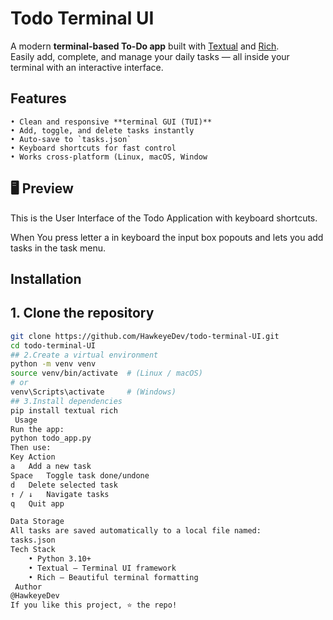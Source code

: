 ﻿
# Todo Terminal UI

A modern **terminal-based To-Do app** built with [Textual](https://github.com/Textualize/textual) and [Rich](https://github.com/Textualize/rich).  
Easily add, complete, and manage your daily tasks — all inside your terminal with an interactive interface.

## Features
    • Clean and responsive **terminal GUI (TUI)**  
    • Add, toggle, and delete tasks instantly  
    • Auto-save to `tasks.json`  
    • Keyboard shortcuts for fast control  
    • Works cross-platform (Linux, macOS, Window

## 🖥️ Preview


This is the User Interface of the Todo Application with keyboard shortcuts.








When You press letter a in keyboard the input box popouts and lets you add tasks in the task menu.

## Installation

## 1️. Clone the repository
```bash
git clone https://github.com/HawkeyeDev/todo-terminal-UI.git
cd todo-terminal-UI
## 2️.Create a virtual environment
python -m venv venv
source venv/bin/activate  # (Linux / macOS)
# or
venv\Scripts\activate     # (Windows)
## 3️.Install dependencies
pip install textual rich
 Usage
Run the app:
python todo_app.py
Then use:
Key	Action
a	Add a new task
Space	Toggle task done/undone
d	Delete selected task
↑ / ↓	Navigate tasks
q	Quit app

Data Storage
All tasks are saved automatically to a local file named:
tasks.json
Tech Stack
    • Python 3.10+
    • Textual – Terminal UI framework
    • Rich – Beautiful terminal formatting
 Author
@HawkeyeDev
If you like this project, ⭐ the repo!


